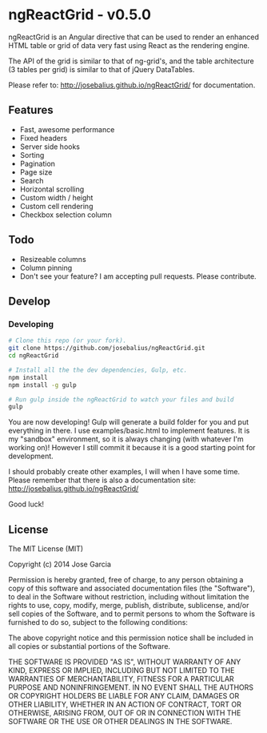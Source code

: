 ngReactGrid - v0.5.0
===========

ngReactGrid is an Angular directive that can be used to render an enhanced HTML table or grid of data very fast using React as the rendering engine. 

The API of the grid is similar to that of ng-grid's, and the table architecture (3 tables per grid) is similar to that of jQuery DataTables.

Please refer to: http://josebalius.github.io/ngReactGrid/ for documentation.

Features
--------
* Fast, awesome performance
* Fixed headers
* Server side hooks
* Sorting
* Pagination
* Page size
* Search
* Horizontal scrolling
* Custom width / height
* Custom cell rendering
* Checkbox selection column

Todo
----
* Resizeable columns
* Column pinning
* Don't see your feature? I am accepting pull requests. Please contribute.

Develop
-------

### Developing
```bash
# Clone this repo (or your fork).
git clone https://github.com/josebalius/ngReactGrid.git
cd ngReactGrid

# Install all the the dev dependencies, Gulp, etc.
npm install
npm install -g gulp

# Run gulp inside the ngReactGrid to watch your files and build
gulp
```

You are now developing! Gulp will generate a build folder for you and put everything in there. I use examples/basic.html to implement features. It is my "sandbox" environment, so it is always changing (with whatever I'm working on)! However I still commit it because it is a good starting point for development. 

I should probably create other examples, I will when I have some time. Please remember that there is also a documentation site: http://josebalius.github.io/ngReactGrid/

Good luck!

License
----------
The MIT License (MIT)

Copyright (c) 2014 Jose Garcia

Permission is hereby granted, free of charge, to any person obtaining a copy
of this software and associated documentation files (the "Software"), to deal
in the Software without restriction, including without limitation the rights
to use, copy, modify, merge, publish, distribute, sublicense, and/or sell
copies of the Software, and to permit persons to whom the Software is
furnished to do so, subject to the following conditions:

The above copyright notice and this permission notice shall be included in all
copies or substantial portions of the Software.

THE SOFTWARE IS PROVIDED "AS IS", WITHOUT WARRANTY OF ANY KIND, EXPRESS OR
IMPLIED, INCLUDING BUT NOT LIMITED TO THE WARRANTIES OF MERCHANTABILITY,
FITNESS FOR A PARTICULAR PURPOSE AND NONINFRINGEMENT. IN NO EVENT SHALL THE
AUTHORS OR COPYRIGHT HOLDERS BE LIABLE FOR ANY CLAIM, DAMAGES OR OTHER
LIABILITY, WHETHER IN AN ACTION OF CONTRACT, TORT OR OTHERWISE, ARISING FROM,
OUT OF OR IN CONNECTION WITH THE SOFTWARE OR THE USE OR OTHER DEALINGS IN THE
SOFTWARE.
